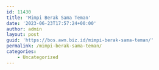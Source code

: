 ```yaml
---
id: 11430
title: 'Mimpi Berak Sama Teman'
date: '2023-06-23T17:57:24+00:00'
author: admin
layout: post
guid: 'https://bos.awn.biz.id/mimpi-berak-sama-teman/'
permalink: /mimpi-berak-sama-teman/
categories:
    - Uncategorized
---
```



